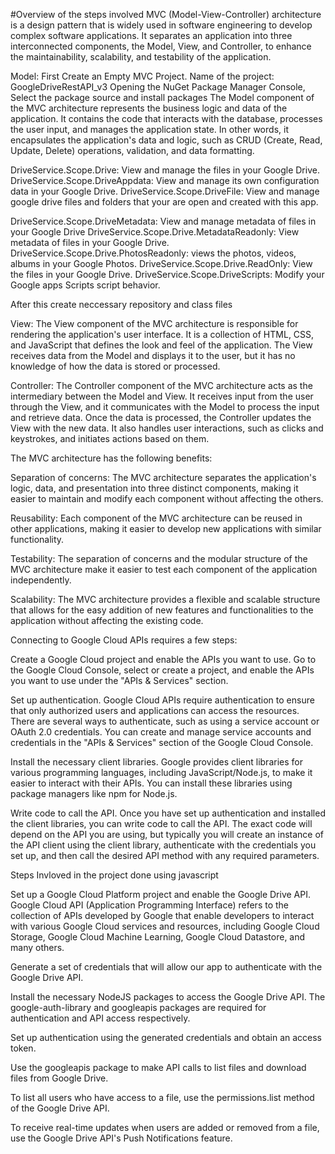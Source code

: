 #Overview of the steps involved
MVC (Model-View-Controller) architecture is a design pattern that is widely used in software engineering to develop complex software applications. It separates an application into three interconnected components, the Model, View, and Controller, to enhance the maintainability, scalability, and testability of the application.

Model:
First Create an Empty MVC Project. Name of the project: GoogleDriveRestAPI_v3
Opening the NuGet Package Manager Console, Select the package source and install packages
The Model component of the MVC architecture represents the business logic and data of the application. It contains the code that interacts with the database, processes the user input, and manages the application state. In other words, it encapsulates the application's data and logic, such as CRUD (Create, Read, Update, Delete) operations, validation, and data formatting.

DriveService.Scope.Drive: View and manage the files in your Google Drive.
DriveService.Scope.DriveAppdata: View and manage its own configuration data in your Google Drive.
DriveService.Scope.DriveFile: View and manage google drive files and folders that your are open and created with this app.

DriveService.Scope.DriveMetadata: View and manage metadata of files in your Google Drive
DriveService.Scope.Drive.MetadataReadonly: View metadata of files in your Google Drive.
DriveService.Scope.Drive.PhotosReadonly: views the photos, videos, albums in your Google Photos. 
DriveService.Scope.Drive.ReadOnly: View the files in your Google Drive.
DriveService.Scope.DriveScripts: Modify your Google apps Scripts script behavior.

After this create neccessary repository and class files

View:
The View component of the MVC architecture is responsible for rendering the application's user interface. It is a collection of HTML, CSS, and JavaScript that defines the look and feel of the application. The View receives data from the Model and displays it to the user, but it has no knowledge of how the data is stored or processed.

Controller:
The Controller component of the MVC architecture acts as the intermediary between the Model and View. It receives input from the user through the View, and it communicates with the Model to process the input and retrieve data. Once the data is processed, the Controller updates the View with the new data. It also handles user interactions, such as clicks and keystrokes, and initiates actions based on them.

The MVC architecture has the following benefits:

Separation of concerns:
The MVC architecture separates the application's logic, data, and presentation into three distinct components, making it easier to maintain and modify each component without affecting the others.

Reusability:
Each component of the MVC architecture can be reused in other applications, making it easier to develop new applications with similar functionality.

Testability:
The separation of concerns and the modular structure of the MVC architecture make it easier to test each component of the application independently.

Scalability:
The MVC architecture provides a flexible and scalable structure that allows for the easy addition of new features and functionalities to the application without affecting the existing code.




Connecting to Google Cloud APIs requires a few steps:

Create a Google Cloud project and enable the APIs you want to use. Go to the Google Cloud Console, select or create a project, and enable the APIs you want to use under the "APIs & Services" section.

Set up authentication. Google Cloud APIs require authentication to ensure that only authorized users and applications can access the resources. There are several ways to authenticate, such as using a service account or OAuth 2.0 credentials. You can create and manage service accounts and credentials in the "APIs & Services" section of the Google Cloud Console.

Install the necessary client libraries. Google provides client libraries for various programming languages, including JavaScript/Node.js, to make it easier to interact with their APIs. You can install these libraries using package managers like npm for Node.js.

Write code to call the API. Once you have set up authentication and installed the client libraries, you can write code to call the API. The exact code will depend on the API you are using, but typically you will create an instance of the API client using the client library, authenticate with the credentials you set up, and then call the desired API method with any required parameters.


Steps Invloved in the project done using javascript

Set up a Google Cloud Platform project and enable the Google Drive API.
Google Cloud API (Application Programming Interface) refers to the collection of APIs developed by Google that enable developers to interact with various Google Cloud services and resources, including Google Cloud Storage, Google Cloud Machine Learning, Google Cloud Datastore, and many others.

Generate a set of credentials that will allow our app to authenticate with the Google Drive API.

Install the necessary NodeJS packages to access the Google Drive API. The google-auth-library and googleapis packages are required for authentication and API access respectively.

Set up authentication using the generated credentials and obtain an access token.

Use the googleapis package to make API calls to list files and download files from Google Drive.

To list all users who have access to a file, use the permissions.list method of the Google Drive API.

To receive real-time updates when users are added or removed from a file, use the Google Drive API's Push Notifications feature.
